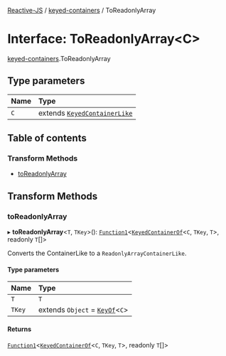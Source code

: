 [Reactive-JS](../README.md) / [keyed-containers](../modules/keyed_containers.md) / ToReadonlyArray

# Interface: ToReadonlyArray<C\>

[keyed-containers](../modules/keyed_containers.md).ToReadonlyArray

## Type parameters

| Name | Type |
| :------ | :------ |
| `C` | extends [`KeyedContainerLike`](keyed_containers.KeyedContainerLike.md) |

## Table of contents

### Transform Methods

- [toReadonlyArray](keyed_containers.ToReadonlyArray.md#toreadonlyarray)

## Transform Methods

### toReadonlyArray

▸ **toReadonlyArray**<`T`, `TKey`\>(): [`Function1`](../modules/functions.md#function1)<[`KeyedContainerOf`](../modules/keyed_containers.md#keyedcontainerof)<`C`, `TKey`, `T`\>, readonly `T`[]\>

Converts the ContainerLike to a `ReadonlyArrayContainerLike`.

#### Type parameters

| Name | Type |
| :------ | :------ |
| `T` | `T` |
| `TKey` | extends `Object` = [`KeyOf`](../modules/keyed_containers.md#keyof)<`C`\> |

#### Returns

[`Function1`](../modules/functions.md#function1)<[`KeyedContainerOf`](../modules/keyed_containers.md#keyedcontainerof)<`C`, `TKey`, `T`\>, readonly `T`[]\>

